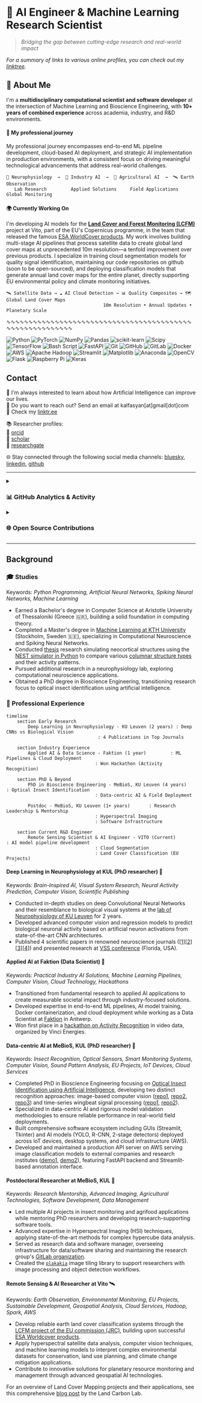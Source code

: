 # 🤖 AI Engineer & Machine Learning Research Scientist  

> *Bridging the gap between cutting-edge research and real-world impact*

*For a summary of links to various online profiles, you can check out my [linktree](https://linktr.ee/kalfasyan).*

## 🎯 About Me

I'm a **multidisciplinary computational scientist and software developer** at the intersection of Machine Learning and Bioscience Engineering, with **10+ years of combined experience** across academia, industry, and R&D environments.  

#### **💼 My professional journey** 
My professional journey encompasses end-to-end ML pipeline development, cloud-based AI deployment, and strategic AI implementation in production environments, with a consistent focus on driving meaningful technological advancements that address real-world challenges.

```
🧠 Neurophysiology  →  🚀 Industry AI  →  🐞 Agricultural AI  →  🛰️ Earth Observation
   Lab Research         Applied Solutions     Field Applications    Global Monitoring
```

#### **🌍 Currently Working On** 
I'm developing AI models for the **[Land Cover and Forest Monitoring (LCFM)](https://land.copernicus.eu/en/news/lcfm-a-new-chapter-in-global-land-cover-monitoring)** project at Vito, part of the EU's Copernicus programme, in the team that released the famous [ESA WorldCover products](https://esa-worldcover.org/en). My work involves building multi-stage AI pipelines that process satellite data to create global land cover maps at unprecedented 10m resolution—a tenfold improvement over previous products. I specialize in training cloud segmentation models for quality signal identification, maintaining our code repositories on github (soon to be open-sourced), and deploying classification models that generate annual land cover maps for the entire planet, directly supporting EU environmental policy and climate monitoring initiatives.

```
🛰️ Satellite Data → ☁️ AI Cloud Detection → 📊 Quality Composites → 🗺️ Global Land Cover Maps
                                    10m Resolution • Annual Updates • Planetary Scale
```
∿∿∿∿∿∿∿∿∿∿∿∿∿∿∿∿∿∿∿∿∿∿∿∿∿∿∿∿∿∿∿∿∿∿∿∿∿∿∿∿∿∿∿∿∿∿∿∿∿∿∿∿∿∿∿∿∿

![Python](https://img.shields.io/badge/python-3670A0?style=for-the-badge&logo=python&logoColor=ffdd54) ![PyTorch](https://img.shields.io/badge/PyTorch-%23EE4C2C.svg?style=for-the-badge&logo=PyTorch&logoColor=white) ![NumPy](https://img.shields.io/badge/numpy-%23013243.svg?style=for-the-badge&logo=numpy&logoColor=white) ![Pandas](https://img.shields.io/badge/pandas-%23150458.svg?style=for-the-badge&logo=pandas&logoColor=white) ![scikit-learn](https://img.shields.io/badge/scikit--learn-%23F7931E.svg?style=for-the-badge&logo=scikit-learn&logoColor=white) ![Scipy](https://img.shields.io/badge/SciPy-%230C55A5.svg?style=for-the-badge&logo=scipy&logoColor=%white) ![TensorFlow](https://img.shields.io/badge/TensorFlow-%23FF6F00.svg?style=for-the-badge&logo=TensorFlow&logoColor=white) ![Bash Script](https://img.shields.io/badge/bash_script-%23121011.svg?style=for-the-badge&logo=gnu-bash&logoColor=white) ![FastAPI](https://img.shields.io/badge/FastAPI-005571?style=for-the-badge&logo=fastapi) ![Git](https://img.shields.io/badge/git-%23F05033.svg?style=for-the-badge&logo=git&logoColor=white) ![GitHub](https://img.shields.io/badge/github-%23121011.svg?style=for-the-badge&logo=github&logoColor=white) ![GitLab](https://img.shields.io/badge/gitlab-%23181717.svg?style=for-the-badge&logo=gitlab&logoColor=white) ![Docker](https://img.shields.io/badge/docker-%230db7ed.svg?style=for-the-badge&logo=docker&logoColor=white) ![AWS](https://img.shields.io/badge/AWS-%23FF9900.svg?style=for-the-badge&logo=amazon-aws&logoColor=white) ![Apache Hadoop](https://img.shields.io/badge/Apache%20Hadoop-66CCFF?style=for-the-badge&logo=apachehadoop&logoColor=black) ![Streamlit](https://img.shields.io/badge/Streamlit-%23FE4B4B.svg?style=for-the-badge&logo=streamlit&logoColor=white) ![Matplotlib](https://img.shields.io/badge/Matplotlib-%23ffffff.svg?style=for-the-badge&logo=Matplotlib&logoColor=black) ![Anaconda](https://img.shields.io/badge/Anaconda-%2344A833.svg?style=for-the-badge&logo=anaconda&logoColor=white) ![OpenCV](https://img.shields.io/badge/opencv-%23white.svg?style=for-the-badge&logo=opencv&logoColor=white) ![Flask](https://img.shields.io/badge/flask-%23000.svg?style=for-the-badge&logo=flask&logoColor=white) ![Raspberry Pi](https://img.shields.io/badge/-Raspberry_Pi-C51A4A?style=for-the-badge&logo=Raspberry-Pi) ![Keras](https://img.shields.io/badge/Keras-%23D00000.svg?style=for-the-badge&logo=Keras&logoColor=white) 

## Contact

🌱 I'm always interested to learn about how Artificial Intelligence can improve our lives.  
💬 Do you want to reach out? Send an email at kalfasyan[at]gmail[dot]com  
🔗 Check my [linktr.ee](https://linktr.ee/kalfasyan)  
  
📚 Researcher profiles:  
🧬 [orcid](https://orcid.org/0000-0002-9957-1502)  
🔬 [scholar](https://scholar.google.com/citations?user=WXHakDkAAAAJ&hl=en)  
📖 [researchgate](https://www.researchgate.net/profile/Ioannis-Kalfas-2)  
  
🌐 Stay connected through the following social media channels: [bluesky](https://bsky.app/profile/kalfasyan.bsky.social), [linkedin](https://www.linkedin.com/in/kalfasyan/), [github](https://github.com/kalfasyan/)  
  
----

<details>
  <summary>
    <h3>📊 GitHub Analytics & Activity</h3>
  </summary>

  <div align="center">

  ![Ioannis's GitHub Stats](https://github-readme-stats.vercel.app/api?username=kalfasyan&show_icons=true&theme=react&hide_border=true&bg_color=0D1117&title_color=58A6FF&icon_color=58A6FF&text_color=C9D1D9&count_private=true)

  ![GitHub Streak](https://github-readme-streak-stats.herokuapp.com/?user=kalfasyan&theme=react&hide_border=true&background=0D1117&stroke=58A6FF&ring=58A6FF&fire=FFA116&currStreakLabel=58A6FF)

  </div>
</details>
   

<details>
  <summary>
    <h3>🌐 Open Source Contributions </h3>
  </summary>

  Keywords: *Web Development, CLI Tools, DevOps, Computer Vision, Image Processing, IoT, Python, Flask, NiceGUI, Solara, Streamlit*

  **[`desto`](https://github.com/kalfasyan/desto)** - Web dashboard and CLI for managing scripts in tmux sessions  
  ![GitHub stars](https://img.shields.io/github/stars/kalfasyan/desto?style=flat-square&logo=github)  
  - Full-stack web application with real-time system monitoring, live log viewing, script scheduling, and both web interface and command-line functionality.
  - Built with modern web technologies and Docker deployment, showcasing full-stack development skills beyond core AI/ML expertise.

  **[`plakakia`](https://github.com/kalfasyan/plakakia)** - Python image tiling library for computer vision tasks  
  ![GitHub stars](https://img.shields.io/github/stars/kalfasyan/plakakia?style=flat-square&logo=github)  
  - High-performance image tiling tool for object detection and segmentation datasets, utilizing multiprocessing and numpy for efficient processing.
  - Features online/offline processing modes, bounding box handling, duplicate removal, and a Streamlit demo interface.
  - Benchmarked on multiple public datasets with comprehensive performance metrics and extensive documentation.

  **[`Home_Surveillance_with_Python`](https://github.com/kalfasyan/Home_Surveillance_with_Python)** - Motion detection surveillance system  
  ![GitHub stars](https://img.shields.io/github/stars/kalfasyan/Home_Surveillance_with_Python?style=flat-square&logo=github)
  - Complete IoT surveillance solution using OpenCV for motion detection, Flask for web streaming, and Pushbullet API for mobile alerts.
  - Raspberry Pi compatible with picamera support, demonstrating practical IoT deployment and computer vision integration.
  - Features real-time video streaming, automated alerting, and image capture with motion region highlighting.
    
  <p align="center">
    <a href="https://skillicons.dev">
      <img src="https://skillicons.dev/icons?i=python,pytorch,github,sklearn,opencv,fastapi,ubuntu,linux,bash,vscode,aws,anaconda,raspberrypi" />
    </a>
  </p>
</details>

----
## Background
  
### 🎓 Studies 
Keywords: *Python Programming, Artificial Neural Networks, Spiking Neural Networks, Machine Learning*  
  
- Earned a Bachelor's degree in Computer Science at Aristotle University of Thessaloniki (Greece 🇬🇷), building a solid foundation in computing theory.
- Completed a Master's degree in [Machine Learning at KTH University](https://www.kth.se/en/studies/master/machine-learning) (Stockholm, Sweden 🇸🇪), specializing in Computational Neuroscience and Spiking Neural Networks.
- Conducted [thesis](https://kth.diva-portal.org/smash/record.jsf?pid=diva2%3A868833&dswid=-157) research simulating neocortical structures using the [NEST simulator in Python](https://nest-simulator.readthedocs.io/en/stable/index.html) to compare various [columnar structure types](https://en.wikipedia.org/wiki/Cortical_column) and their activity patterns.
- Pursued additional research in a neurophysiology lab, exploring computational neuroscience applications.
- Obtained a PhD degree in Bioscience Engineering, transitioning research focus to optical insect identification using artificial intelligence.

### :briefcase: Professional Experience  
```mermaid
timeline    
    section Early Research
        Deep Learning in Neurophysiology - KU Leuven (2 years) : Deep CNNs vs Biological Vision
                                  : 4 Publications in Top Journals
    
    section Industry Experience
        Applied AI & Data Science - Faktion (1 year)         : ML Pipelines & Cloud Deployment
                                 : Won Hackathon (Activity Recognition)
    
    section PhD & Beyond
        PhD in Bioscience Engineering - MeBioS, KU Leuven (4 years)   : Optical Insect Identification
                                 : Data-centric AI & Field Deployment
        
        Postdoc - MeBioS, KU Leuven (1+ years)       : Research Leadership & Mentorship
                                 : Hyperspectral Imaging
                                 : Software Infrastructure
    
    section Current R&D Engineer
        Remote Sensing Scientist & AI Engineer - VITO (Current)           : AI model pipeline development
                                 : Cloud Segmentation
                                 : Land Cover Classification (EU Projects)
```  
#### Deep Learning in Neurophysiology at KUL (PhD researcher) 🧠  
Keywords: *Brain-Inspired AI, Visual System Research, Neural Activity Prediction, Computer Vision, Scientific Publishing*  
  
- Conducted in-depth studies on deep Convolutional Neural Networks and their resemblance to biological visual systems at the [lab of Neurophysiology of KU Leuven](https://gbiomed.kuleuven.be/english/research/50000666/50000669/50488669) for 2 years.
- Developed advanced computer vision and regression models to predict biological neuronal activity based on artificial neuron activations from state-of-the-art CNN architectures.
- Published 4 scientific papers in renowned neuroscience journals ([[1]](https://www.eneuro.org/content/4/3/eneuro.0113-17.2017.abstract)[[2]](https://journals.plos.org/ploscompbiol/article?id=10.1371/journal.pcbi.1006557)[[3]](https://www.jneurosci.org/content/39/33/6513.abstract)[[4]](https://www.frontiersin.org/articles/10.3389/fnhum.2017.00402/full)) and presented research at [VSS conference](https://jov.arvojournals.org/article.aspx?articleid=2651681) (Florida, USA).

#### Applied AI at Faktion (Data Scientist) 🚀  
Keywords: *Practical Industry AI Solutions, Machine Learning Pipelines, Computer Vision, Cloud Technology, Hackathons*  
  
- Transitioned from fundamental research to applied AI applications to create measurable societal impact through industry-focused solutions.
- Developed expertise in end-to-end ML pipelines, AI model training, Docker containerization, and cloud deployment while working as a Data Scientist at [Faktion](https://faktion.com/) in Antwerp.
- Won first place in a [hackathon on Activity Recognition](https://faktion.com/blog/human-activity-capturer-and-klassifier-wins-first-prize-at-vinci-energies-hackaton/) in video data, organized by Vinci Energies.

#### Data-centric AI at MeBioS, KUL (PhD researcher) 🐞  
Keywords: *Insect Recognition, Optical Sensors, Smart Monitoring Systems, Computer Vision, Sound Pattern Analysis, EU Projects, IoT Devices, Cloud Services*  
  
- Completed PhD in Bioscience Engineering focusing on [Optical Insect Identification using Artificial Intelligence](https://kuleuven.limo.libis.be/discovery/fulldisplay?docid=lirias3887120&context=SearchWebhook&vid=32KUL_KUL:Lirias&lang=en&search_scope=lirias_profile&adaptor=SearchWebhook&tab=LIRIAS&query=any%2Ccontains%2CLIRIAS3887120&offset=0), developing two distinct recognition approaches: image-based computer vision ([repo1](https://github.com/kalfasyan/photobox), [repo2](https://github.com/kalfasyan/photobox_app), [repo3](https://github.com/kalfasyan/stickybugs-ai)) and time-series wingbeat signal processing ([repo1](https://github.com/kalfasyan/wbai), [repo2](https://gitlab.kuleuven.be/mebios-dl/research/3e200920/flying_insect_trap)).
- Specialized in data-centric AI and rigorous model validation methodologies to ensure reliable performance in real-world field deployments.
- Built comprehensive software ecosystem including GUIs (Streamlit, Tkinter) and AI models (YOLO, R-CNN, 2-stage detectors) deployed across IoT devices, desktop systems, and cloud infrastructure (AWS).
- Developed and maintained a production API server on AWS serving image classification models to external companies and research institutes ([demo1](https://www.veed.io/view/5147995d-7dad-44e0-b3c7-fd91f16699f0?panel=showcase), [demo2](https://www.veed.io/view/8efbeae2-e421-456a-9b50-30c968bcdf3e?panel=showcase)), featuring FastAPI backend and Streamlit-based annotation interface.

#### Postdoctoral Researcher at MeBioS, KUL 🦾  
Keywords: *Research Mentorship, Advanced Imaging, Agricultural Technologies, Software Development, Data Management*  
  
- Led multiple AI projects in insect monitoring and agrifood applications while mentoring PhD researchers and developing research-supporting software tools.
- Advanced expertise in Hyperspectral Imaging (HSI) techniques, applying state-of-the-art methods for complex hypercube data analysis.
- Served as research data and software manager, overseeing infrastructure for data/software sharing and maintaining the research group's [GitLab organization](https://gitlab.kuleuven.be/mebios-dl).
- Created the [`plakakia`](https://github.com/kalfasyan/plakakia) image tiling library to support researchers with image processing and object detection workflows.

#### Remote Sensing & AI Researcher at Vito 🛰️  
Keywords: *Earth Observation, Environmental Monitoring, EU Projects, Sustainable Development, Geospatial Analysis, Cloud Services, Hadoop, Spark, AWS*  
  
- Develop reliable earth land cover classification systems through the [LCFM project of the EU commission (JRC)](https://remotesensing.vito.be/services/copernicus-lcfm), building upon successful [ESA Worldcover products](https://esa-worldcover.org/en).
- Apply hyperspectral satellite data analysis, computer vision techniques, and machine learning models to interpret complex environmental datasets for conservation, land use planning, and climate change mitigation applications.
- Contribute to innovative solutions for planetary resource monitoring and management through advanced geospatial AI technologies.

For an overview of Land Cover Mapping projects and their applications, see this comprehensive [blog post](https://landcarbonlab.org/insights/global-land-cover-maps-accuracy-applications/) by the Land Carbon Lab.  

  
